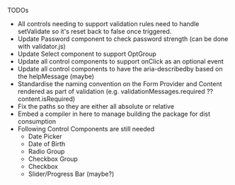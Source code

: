 TODOs

- All controls needing to support validation rules need to handle setValidate so it's reset back to false once triggered.
- Update Password component to check password strength (can be done with validator.js)
- Update Select component to support OptGroup
- Update all control components to support onClick as an optional event
- Update all control components to have the aria-describedby based on the helpMessage (maybe)
- Standardise the naming convention on the Form Provider and Content rendered as part of validation (e.g. validationMessages.required ?? content.isRequired)
- Fix the paths so they are either all absolute or relative
- Embed a compiler in here to manage building the package for dist consumption
- Following Control Components are still needed
  - Date Picker
  - Date of Birth
  - Radio Group
  - Checkbox Group
  - Checkbox
  - Slider/Progress Bar (maybe?)
